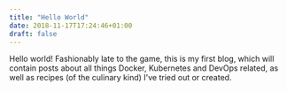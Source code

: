 ```yaml
---
title: "Hello World"
date: 2018-11-17T17:24:46+01:00
draft: false
---
```


Hello world! Fashionably late to the game, this is my first blog, which will contain posts about all things Docker, Kubernetes and DevOps related, as well as recipes (of the culinary kind) I've tried out or created.
